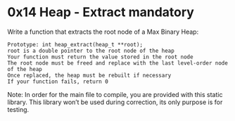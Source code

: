 #  0x14 Heap - Extract mandatory

Write a function that extracts the root node of a Max Binary Heap:

    Prototype: int heap_extract(heap_t **root);
    root is a double pointer to the root node of the heap
    Your function must return the value stored in the root node
    The root node must be freed and replace with the last level-order node of the heap
    Once replaced, the heap must be rebuilt if necessary
    If your function fails, return 0

Note: In order for the main file to compile, you are provided with this static library. This library won’t be used during correction, its only purpose is for testing.
